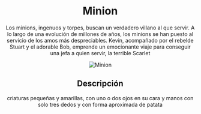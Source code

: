 <h1 align="center">Minion</h1>

<p align="center">
 Los minions, ingenuos y torpes, buscan un verdadero villano al que servir. A lo largo de una evolución de millones de años, los minions se han puesto al servicio de los amos más despreciables. Kevin, acompañado por el rebelde Stuart y el adorable Bob, emprende un emocionante viaje para conseguir una jefa a quien servir, la terrible Scarlet
</p>

<p align="center">
  <img src="https://interactivadigital.com/uploads/2015/06/minion-021313.jpg" alt="Minion">
</p>

<h2 align="center">Descripción</h2>

<p align="center">
  criaturas pequeñas y amarillas, con uno o dos ojos en su cara y manos con solo tres dedos y con forma aproximada de patata
</p>

